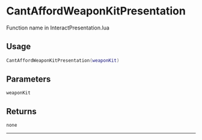 # CantAffordWeaponKitPresentation
Function name in InteractPresentation.lua
## Usage
```lua
CantAffordWeaponKitPresentation(weaponKit)
```
## Parameters
`weaponKit`
## Returns
`none`

---